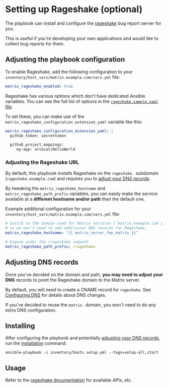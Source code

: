 # Setting up Rageshake (optional)

The playbook can install and configure the [rageshake](https://github.com/matrix-org/rageshake) bug report server for you.

This is useful if you're developing your own applications and would like to collect bug reports for them.

## Adjusting the playbook configuration

To enable Rageshake, add the following configuration to your `inventory/host_vars/matrix.example.com/vars.yml` file:

```yaml
matrix_rageshake_enabled: true
```

Rageshake has various options which don't have dedicated Ansible variables. You can see the full list of options in the [`rageshake.sample.yaml` file](https://github.com/matrix-org/rageshake/blob/master/rageshake.sample.yaml).

To set these, you can make use of the  `matrix_rageshake_configuration_extension_yaml` variable like this:

```yaml
matrix_rageshake_configuration_extension_yaml: |
  github_token: secrettoken

  github_project_mappings:
     my-app: octocat/HelloWorld
```

### Adjusting the Rageshake URL

By default, this playbook installs Rageshake on the `rageshake.` subdomain (`rageshake.example.com`) and requires you to [adjust your DNS records](#adjusting-dns-records).

By tweaking the `matrix_rageshake_hostname` and `matrix_rageshake_path_prefix` variables, you can easily make the service available at a **different hostname and/or path** than the default one.

Example additional configuration for your `inventory/host_vars/matrix.example.com/vars.yml` file:

```yaml
# Switch to the domain used for Matrix services (`matrix.example.com`),
# so we won't need to add additional DNS records for Rageshake.
matrix_rageshake_hostname: "{{ matrix_server_fqn_matrix }}"

# Expose under the /rageshake subpath
matrix_rageshake_path_prefix: /rageshake
```

## Adjusting DNS records

Once you've decided on the domain and path, **you may need to adjust your DNS** records to point the Rageshake domain to the Matrix server.

By default, you will need to create a CNAME record for `rageshake`. See [Configuring DNS](configuring-dns.md) for details about DNS changes.

If you've decided to reuse the `matrix.` domain, you won't need to do any extra DNS configuration.

## Installing

After configuring the playbook and potentially [adjusting your DNS records](#adjusting-dns-records), run the [installation](installing.md) command:

```
ansible-playbook -i inventory/hosts setup.yml --tags=setup-all,start
```


## Usage

Refer to the [rageshake documentation](https://github.com/matrix-org/rageshake) for available APIs, etc.
